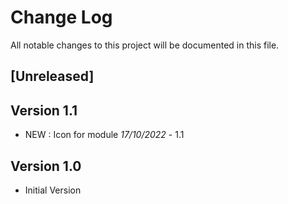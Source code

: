 # Change Log
All notable changes to this project will be documented in this file.

## [Unreleased]



## Version 1.1

- NEW : Icon for module *17/10/2022* - 1.1

## Version 1.0

- Initial Version

